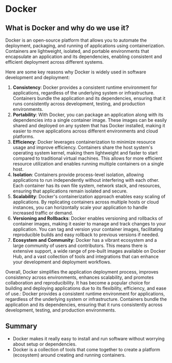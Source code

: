 # Docker

## What is Docker and why do we use it?

Docker is an open-source platform that allows you to automate the deployment, packaging, and running of applications using containerization. Containers are lightweight, isolated, and portable environments that encapsulate an application and its dependencies, enabling consistent and efficient deployment across different systems.

Here are some key reasons why Docker is widely used in software development and deployment:

1. **Consistency**: Docker provides a consistent runtime environment for applications, regardless of the underlying system or infrastructure. Containers bundle the application and its dependencies, ensuring that it runs consistently across development, testing, and production environments.
2. **Portability**: With Docker, you can package an application along with its dependencies into a single container image. These images can be easily shared and deployed on any system that has Docker installed, making it easier to move applications across different environments and cloud platforms.
3. **Efficiency**: Docker leverages containerization to minimize resource usage and improve efficiency. Containers share the host system's operating system kernel, making them lightweight and faster to start compared to traditional virtual machines. This allows for more efficient resource utilization and enables running multiple containers on a single host.
4. **Isolation**: Containers provide process-level isolation, allowing applications to run independently without interfering with each other. Each container has its own file system, network stack, and resources, ensuring that applications remain isolated and secure.
5. **Scalability**: Docker's containerization approach enables easy scaling of applications. By replicating containers across multiple hosts or cloud instances, you can horizontally scale your application to handle increased traffic or demand.
6. **Versioning and Rollbacks**: Docker enables versioning and rollbacks of container images, making it easier to manage and track changes to your application. You can tag and version your container images, facilitating reproducible builds and easy rollback to previous versions if needed.
7. **Ecosystem and Community**: Docker has a vibrant ecosystem and a large community of users and contributors. This means there is extensive support, a wide range of pre-built images available on Docker Hub, and a vast collection of tools and integrations that can enhance your development and deployment workflows.

Overall, Docker simplifies the application deployment process, improves consistency across environments, enhances scalability, and promotes collaboration and reproducibility. It has become a popular choice for building and deploying applications due to its flexibility, efficiency, and ease of use.: Docker provides a consistent runtime environment for applications, regardless of the underlying system or infrastructure. Containers bundle the application and its dependencies, ensuring that it runs consistently across development, testing, and production environments.

## Summary

- Docker makes it really easy to install and run software without worrying about setup or dependencies.
- Docker is a collection of tools that come together to create a platform (ecosystem) around creating and running containers.
